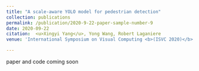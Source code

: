 ```yaml
---
title: "A scale-aware YOLO model for pedestrian detection"
collection: publications
permalink: /publication/2020-9-22-paper-sample-number-9
date: 2020-09-22
citation:  <u>Xingyi Yang</u>, Yong Wang, Robert Laganiere
venue: 'International Symposium on Visual Computing <b>(ISVC 2020)</b> (Oral)'

---
```

paper and code coming soon